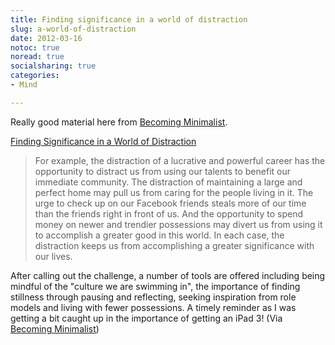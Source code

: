 ```yaml
---
title: Finding significance in a world of distraction
slug: a-world-of-distraction
date: 2012-03-16
notoc: true
noread: true
socialsharing: true
categories: 
- Mind

---
```

Really good material here from [Becoming Minimalist][becomingminimalist].

[Finding Significance in a World of Distraction][google]

> For example, the distraction of a lucrative and powerful career has the opportunity to distract us from using our talents to benefit our immediate community. The distraction of maintaining a large and perfect home may pull us from caring for the people living in it. The urge to check up on our Facebook friends steals more of our time than the friends right in front of us. And the opportunity to spend money on newer and trendier possessions may divert us from using it to accomplish a greater good in this world. In each case, the distraction keeps us from accomplishing a greater significance with our lives.

After calling out the challenge, a number of tools are offered including being mindful of the "culture we are swimming in", the importance of finding stillness through pausing and reflecting, seeking inspiration from role models and living with fewer possessions. A timely reminder as I was getting a bit caught up in&#xa0;the importance of getting an iPad 3!
(Via [Becoming Minimalist][becomingminimalist])

[becomingminimalist]: http://www.becomingminimalist.com/
[google]: http://feedproxy.google.com/~r/becomingminimalistcom/~3/hF8OBZf7gok/
